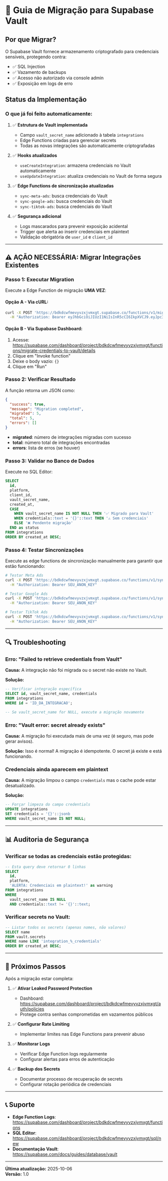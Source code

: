 # 🔐 Guia de Migração para Supabase Vault

## Por que Migrar?

O Supabase Vault fornece armazenamento criptografado para credenciais sensíveis, protegendo contra:
- ✅ SQL Injection
- ✅ Vazamento de backups
- ✅ Acesso não autorizado via console admin
- ✅ Exposição em logs de erro

## Status da Implementação

### O que já foi feito automaticamente:

1. ✅ **Estrutura de Vault implementada**
   - Campo `vault_secret_name` adicionado à tabela `integrations`
   - Edge Functions criadas para gerenciar secrets
   - Todas as novas integrações são automaticamente criptografadas

2. ✅ **Hooks atualizados**
   - `useCreateIntegration`: armazena credenciais no Vault automaticamente
   - `useUpdateIntegration`: atualiza credenciais no Vault de forma segura
   
3. ✅ **Edge Functions de sincronização atualizadas**
   - `sync-meta-ads`: busca credenciais do Vault
   - `sync-google-ads`: busca credenciais do Vault
   - `sync-tiktok-ads`: busca credenciais do Vault

4. ✅ **Segurança adicional**
   - Logs mascarados para prevenir exposição acidental
   - Trigger que alerta ao inserir credenciais em plaintext
   - Validação obrigatória de `user_id` e `client_id`

---

## ⚠️ AÇÃO NECESSÁRIA: Migrar Integrações Existentes

### Passo 1: Executar Migration

Execute a Edge Function de migração **UMA VEZ**:

#### Opção A - Via cURL:
```bash
curl -X POST 'https://bdkdcwfmevyvzxjvmxgt.supabase.co/functions/v1/migrate-credentials-to-vault' \
  -H "Authorization: Bearer eyJhbGciOiJIUzI1NiIsInR5cCI6IkpXVCJ9.eyJpc3MiOiJzdXBhYmFzZSIsInJlZiI6ImJka2Rjd2ZtZXZ5dnp4anZteGd0Iiwicm9sZSI6ImFub24iLCJpYXQiOjE3NTg2MzY1ODksImV4cCI6MjA3NDIxMjU4OX0.14AWclcjZAukMlKSCkf934P_gxIMBzjEM6vQF1BwUsE"
```

#### Opção B - Via Supabase Dashboard:
1. Acesse: https://supabase.com/dashboard/project/bdkdcwfmevyvzxjvmxgt/functions/migrate-credentials-to-vault/details
2. Clique em "Invoke function"
3. Deixe o body vazio: `{}`
4. Clique em "Run"

### Passo 2: Verificar Resultado

A função retorna um JSON como:
```json
{
  "success": true,
  "message": "Migration completed",
  "migrated": 5,
  "total": 5,
  "errors": []
}
```

- **migrated**: número de integrações migradas com sucesso
- **total**: número total de integrações encontradas
- **errors**: lista de erros (se houver)

### Passo 3: Validar no Banco de Dados

Execute no SQL Editor:
```sql
SELECT 
  id,
  platform,
  client_id,
  vault_secret_name,
  created_at,
  CASE 
    WHEN vault_secret_name IS NOT NULL THEN '✅ Migrado para Vault'
    WHEN credentials::text = '{}'::text THEN '⚠️ Sem credenciais'
    ELSE '❌ Pendente migração'
  END as status
FROM integrations
ORDER BY created_at DESC;
```

### Passo 4: Testar Sincronizações

Execute as edge functions de sincronização manualmente para garantir que estão funcionando:

```bash
# Testar Meta Ads
curl -X POST 'https://bdkdcwfmevyvzxjvmxgt.supabase.co/functions/v1/sync-meta-ads' \
  -H "Authorization: Bearer SEU_ANON_KEY"

# Testar Google Ads
curl -X POST 'https://bdkdcwfmevyvzxjvmxgt.supabase.co/functions/v1/sync-google-ads' \
  -H "Authorization: Bearer SEU_ANON_KEY"

# Testar TikTok Ads
curl -X POST 'https://bdkdcwfmevyvzxjvmxgt.supabase.co/functions/v1/sync-tiktok-ads' \
  -H "Authorization: Bearer SEU_ANON_KEY"
```

---

## 🔍 Troubleshooting

### Erro: "Failed to retrieve credentials from Vault"

**Causa:** A integração não foi migrada ou o secret não existe no Vault.

**Solução:**
```sql
-- Verificar integração específica
SELECT id, vault_secret_name, credentials 
FROM integrations 
WHERE id = 'ID_DA_INTEGRACAO';

-- Se vault_secret_name for NULL, execute a migração novamente
```

### Erro: "Vault error: secret already exists"

**Causa:** A migração foi executada mais de uma vez (é seguro, mas pode gerar avisos).

**Solução:** Isso é normal! A migração é idempotente. O secret já existe e está funcionando.

### Credenciais ainda aparecem em plaintext

**Causa:** A migração limpou o campo `credentials` mas o cache pode estar desatualizado.

**Solução:**
```sql
-- Forçar limpeza do campo credentials
UPDATE integrations 
SET credentials = '{}'::jsonb 
WHERE vault_secret_name IS NOT NULL;
```

---

## 📊 Auditoria de Segurança

### Verificar se todas as credenciais estão protegidas:

```sql
-- Esta query deve retornar 0 linhas
SELECT 
  id, 
  platform,
  'ALERTA: Credenciais em plaintext!' as warning
FROM integrations
WHERE 
  vault_secret_name IS NULL 
  AND credentials::text != '{}'::text;
```

### Verificar secrets no Vault:

```sql
-- Listar todos os secrets (apenas nomes, não valores)
SELECT name 
FROM vault.secrets 
WHERE name LIKE 'integration_%_credentials'
ORDER BY created_at DESC;
```

---

## 🚀 Próximos Passos

Após a migração estar completa:

1. ✅ **Ativar Leaked Password Protection**
   - Dashboard: https://supabase.com/dashboard/project/bdkdcwfmevyvzxjvmxgt/auth/policies
   - Protege contra senhas comprometidas em vazamentos públicos

2. ✅ **Configurar Rate Limiting**
   - Implementar limites nas Edge Functions para prevenir abuso

3. ✅ **Monitorar Logs**
   - Verificar Edge Function logs regularmente
   - Configurar alertas para erros de autenticação

4. ✅ **Backup dos Secrets**
   - Documentar processo de recuperação de secrets
   - Configurar rotação periódica de credenciais

---

## 📞 Suporte

- **Edge Function Logs**: https://supabase.com/dashboard/project/bdkdcwfmevyvzxjvmxgt/functions
- **SQL Editor**: https://supabase.com/dashboard/project/bdkdcwfmevyvzxjvmxgt/sql/new
- **Documentação Vault**: https://supabase.com/docs/guides/database/vault

---

**Última atualização:** 2025-10-06  
**Versão:** 1.0